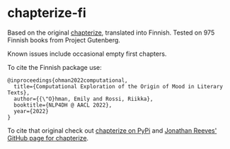 # chapterize-fi

Based on the original [chapterize](https://pypi.org/project/chapterize/), translated into Finnish.
Tested on 975 Finnish books from Project Gutenberg.

Known issues include occasional empty first chapters.


To cite the Finnish package use:
```
@inproceedings{ohman2022computational,
  title={Computational Exploration of the Origin of Mood in Literary Texts},
  author={{\"O}hman, Emily and Rossi, Riikka},
  booktitle={NLP4DH @ AACL 2022},
  year={2022}
}
```
To cite that original check out [chapterize on PyPi](https://pypi.org/project/chapterize/) and [Jonathan Reeves' GitHub page for chapterize](https://github.com/JonathanReeve/chapterize).
